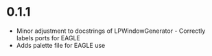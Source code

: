 # 0.1.1
- Minor adjustment to docstrings of LPWindowGenerator - Correctly labels ports for EAGLE
- Adds palette file for EAGLE use